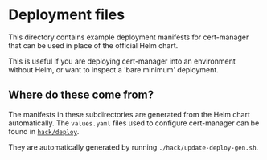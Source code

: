 # Deployment files

This directory contains example deployment manifests for cert-manager that can
be used in place of the official Helm chart.

This is useful if you are deploying cert-manager into an environment without
Helm, or want to inspect a 'bare minimum' deployment.

## Where do these come from?

The manifests in these subdirectories are generated from the Helm chart
automatically. The `values.yaml` files used to configure cert-manager can be
found in [`hack/deploy`](../../../hack/deploy/).

They are automatically generated by running `./hack/update-deploy-gen.sh`.
